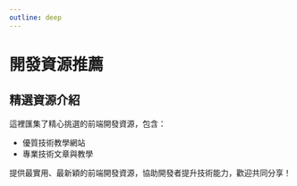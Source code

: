 ```yaml
---
outline: deep
---
```

# 開發資源推薦

## 精選資源介紹

這裡匯集了精心挑選的前端開發資源，包含：
- 優質技術教學網站
- 專業技術文章與教學

提供最實用、最新穎的前端開發資源，協助開發者提升技術能力，歡迎共同分享！
